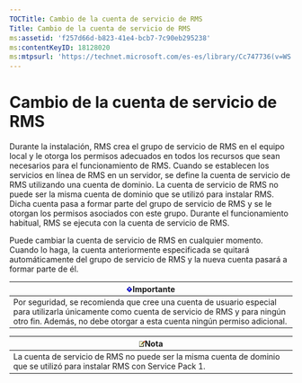 ```yaml
---
TOCTitle: Cambio de la cuenta de servicio de RMS
Title: Cambio de la cuenta de servicio de RMS
ms:assetid: 'f257d66d-b823-41e4-bcb7-7c90eb295238'
ms:contentKeyID: 18128020
ms:mtpsurl: 'https://technet.microsoft.com/es-es/library/Cc747736(v=WS.10)'
---
```


Cambio de la cuenta de servicio de RMS
======================================

Durante la instalación, RMS crea el grupo de servicio de RMS en el equipo local y le otorga los permisos adecuados en todos los recursos que sean necesarios para el funcionamiento de RMS. Cuando se establecen los servicios en línea de RMS en un servidor, se define la cuenta de servicio de RMS utilizando una cuenta de dominio. La cuenta de servicio de RMS no puede ser la misma cuenta de dominio que se utilizó para instalar RMS. Dicha cuenta pasa a formar parte del grupo de servicio de RMS y se le otorgan los permisos asociados con este grupo. Durante el funcionamiento habitual, RMS se ejecuta con la cuenta de servicio de RMS.

Puede cambiar la cuenta de servicio de RMS en cualquier momento. Cuando lo haga, la cuenta anteriormente especificada se quitará automáticamente del grupo de servicio de RMS y la nueva cuenta pasará a formar parte de él.

| ![](images/Cc747736.Important(WS.10).gif)Importante                                                                                                                                       |
|------------------------------------------------------------------------------------------------------------------------------------------------------------------------------------------------------------------------|
| Por seguridad, se recomienda que cree una cuenta de usuario especial para utilizarla únicamente como cuenta de servicio de RMS y para ningún otro fin. Además, no debe otorgar a esta cuenta ningún permiso adicional. |

| ![](images/Cc747736.note(WS.10).gif)Nota                                                     |
|---------------------------------------------------------------------------------------------------------------------------|
| La cuenta de servicio de RMS no puede ser la misma cuenta de dominio que se utilizó para instalar RMS con Service Pack 1. |

